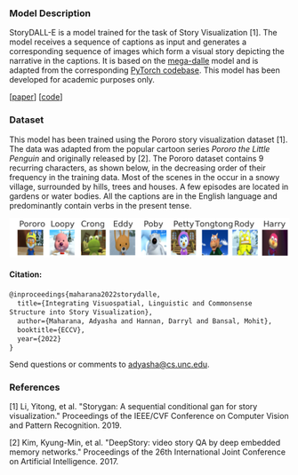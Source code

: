 ### Model Description

StoryDALL-E is a model trained for the task of Story Visualization \[1\]. The model receives a sequence of captions as input and generates a corresponding sequence of images which form a visual story depicting the narrative in the captions. It is based on the [mega-dalle](https://github.com/borisdayma/dalle-mini) model and is adapted from the corresponding [PyTorch codebase](https://github.com/kuprel/min-dalle). This model has been developed for academic purposes only.

\[[paper]()\]  \[[code]()\]

### Dataset

This model has been trained using the Pororo story visualization dataset \[1\]. The data was adapted from the popular cartoon series *Pororo the Little Penguin* and originally released by \[2\]. The Pororo dataset contains 9 recurring characters, as shown below, in the decreasing order of their frequency in the training data. Most of the scenes in the occur in a snowy village, surrounded by hills, trees and houses. A few episodes are located in gardens or water bodies. All the captions are in the English language and predominantly contain verbs in the present tense.

![image](pororo_characters.png)


#### Citation:
```
@inproceedings{maharana2022storydalle,
  title={Integrating Visuospatial, Linguistic and Commonsense Structure into Story Visualization},
  author={Maharana, Adyasha and Hannan, Darryl and Bansal, Mohit},
  booktitle={ECCV},
  year={2022}
}
```
Send questions or comments to adyasha@cs.unc.edu.


### References

\[1\] Li, Yitong, et al. "Storygan: A sequential conditional gan for story visualization." Proceedings of the IEEE/CVF Conference on Computer Vision and Pattern Recognition. 2019.

\[2\] Kim, Kyung-Min, et al. "DeepStory: video story QA by deep embedded memory networks." Proceedings of the 26th International Joint Conference on Artificial Intelligence. 2017.


